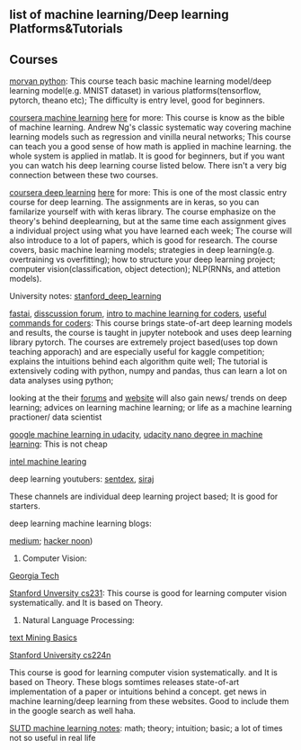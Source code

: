 ## list of machine learning/Deep learning Platforms&Tutorials


## Courses
[morvan python](https://morvanzhou.github.io/):
This course teach basic machine learning model/deep learning model(e.g. MNIST dataset) in various platforms(tensorflow, pytorch, theano etc); The difficulty is entry level, good for beginners.

[coursera machine learning](https://www.coursera.org/learn/machine-learning) [here](https://github.com/Emrys-Hong/machine_learning/tree/master/coursera/machine_learning_Ng) for more:
This course is know as the bible of machine learning. Andrew Ng's classic systematic way covering machine learning models such as regression and vinilla neural networks; This course can teach you a good sense of how math is applied in machine learning. the whole system is applied in matlab. It is good for beginners, but if you want you can watch his deep learning course listed below. There isn't a very big connection between these two courses.

[coursera deep learning](https://www.deeplearning.ai/) [here](https://github.com/Emrys-Hong/machine_learning/tree/master/coursera/deep_learning_Ng) for more:
This is one of the most classic entry course for deep learning. The assignments are in keras, so you can familarize yourself with with keras library. The course emphasize on the theory's behind deeplearning, but at the same time each assignment gives a individual project using what you have learned each week; The course will also introduce to a lot of papers, which is good for research.
The course covers, basic machine learning models; strategies in deep learning(e.g. overtraining vs overfitting); how to structure your deep learning project; computer vision(classification, object detection); NLP(RNNs, and attetion models).

University notes:
[stanford_deep_learning](https://stats385.github.io/)

[fastai](www.fast.ai), 
[disscussion forum](https://forums.fast.ai/), 
[intro to machine learning for coders](https://www.linkedin.com/pulse/fastai-intro-machine-learning-coders-part-1-2018-eric-perbos-brinck), 
[useful commands for coders](http://forums.fast.ai/t/wiki-thread-intro-workshop/6537):
This course brings state-of-art deep learning models and results, the course is taught in jupyter notebook and uses deep learning library pytorch. The courses are extremely project based(uses top down teaching apporach) and are especially useful for kaggle competition; explains the intuitions behind each algorithm quite well; The tutorial is extensively coding with python, numpy and pandas, thus can learn a lot on data analyses using python;

looking at the their [forums](https://forums.fast.ai/) and [website](www.fast.ai) will also gain news/ trends on deep learning; advices on learning machine learning; or life as a machine learning practioner/ data scientist

[google machine learning in udacity](https://www.udacity.com/course/deep-learning--ud730), [udacity nano degree in machine learning](https://www.udacity.com/nanodegree):
This is not cheap

[intel machine learing](https://software.intel.com/en-us/ai-academy/basics)

deep learning youtubers:
[sentdex](https://www.youtube.com/channel/UCfzlCWGWYyIQ0aLC5w48gBQ), 
[siraj](https://www.youtube.com/channel/UCWN3xxRkmTPmbKwht9FuE5A)                 

These channels are individual deep learning project based; It is good for starters.

deep learning machine learning blogs:

[medium](https://medium.com); 
[hacker noon](https://hackernoon.com/))

1. Computer Vision:

[Georgia Tech](https://www.udacity.com/course/introduction-to-computer-vision--ud810)

[Stanford Unversity cs231](https://www.youtube.com/results?search_query=stanford+cs231):
This course is good for learning computer vision systematically. and It is based on Theory.

1. Natural Language Processing:

[text Mining Basics](https://www.coursera.org/learn/python-text-mining)

[Stanford University cs224n](https://www.youtube.com/watch?v=OQQ-W_63UgQ&list=PL3FW7Lu3i5Jsnh1rnUwq_TcylNr7EkRe6)

This course is good for learning computer vision systematically. and It is based on Theory.
These blogs somtimes releases state-of-art implementation of a paper or intuitions behind a concept. get news in machine learning/deep learning from these websites. Good to include them in the google search as well haha.

[SUTD machine learning notes](https://github.com/Emrys-Hong/machine_learning/tree/master/machine_learning_notes_SUTD):
math; theory; intuition; basic; a lot of times not so useful in real life


